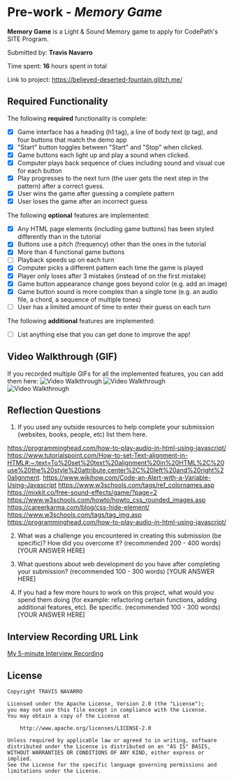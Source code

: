 # Pre-work - *Memory Game*

**Memory Game** is a Light & Sound Memory game to apply for CodePath's SITE Program. 

Submitted by: **Travis Navarro**

Time spent: **16** hours spent in total

Link to project: https://believed-deserted-fountain.glitch.me/

## Required Functionality

The following **required** functionality is complete:

* [X] Game interface has a heading (h1 tag), a line of body text (p tag), and four buttons that match the demo app
* [X] "Start" button toggles between "Start" and "Stop" when clicked. 
* [X] Game buttons each light up and play a sound when clicked. 
* [X] Computer plays back sequence of clues including sound and visual cue for each button
* [X] Play progresses to the next turn (the user gets the next step in the pattern) after a correct guess. 
* [X] User wins the game after guessing a complete pattern
* [X] User loses the game after an incorrect guess

The following **optional** features are implemented:

* [X] Any HTML page elements (including game buttons) has been styled differently than in the tutorial
* [X] Buttons use a pitch (frequency) other than the ones in the tutorial
* [X] More than 4 functional game buttons
* [ ] Playback speeds up on each turn
* [X] Computer picks a different pattern each time the game is played
* [X] Player only loses after 3 mistakes (instead of on the first mistake)
* [X] Game button appearance change goes beyond color (e.g. add an image)
* [X] Game button sound is more complex than a single tone (e.g. an audio file, a chord, a sequence of multiple tones)
* [ ] User has a limited amount of time to enter their guess on each turn

The following **additional** features are implemented:

- [ ] List anything else that you can get done to improve the app!

## Video Walkthrough (GIF)

If you recorded multiple GIFs for all the implemented features, you can add them here:
 <img src='https://cdn.glitch.global/3aaadf0a-5c6a-4335-b918-f23372c1a0bc/walkthrough1.gif?v=1647061539628' title='Video Walkthrough' width='' alt='Video Walkthrough' />
 <img src='https://cdn.glitch.global/3aaadf0a-5c6a-4335-b918-f23372c1a0bc/walkthrough2.gif?v=1647061542104' title='Video Walkthrough' width='' alt='Video Walkthrough' />
 <img src='https://cdn.glitch.global/3aaadf0a-5c6a-4335-b918-f23372c1a0bc/walkthrough3.gif?v=1647061544438' title='Video Walkthrough' width='' alt='Video Walkthrough' />


## Reflection Questions
1. If you used any outside resources to help complete your submission (websites, books, people, etc) list them here. 

https://programminghead.com/how-to-play-audio-in-html-using-javascript/
https://www.tutorialspoint.com/How-to-set-Text-alignment-in-HTML#:~:text=To%20set%20text%20alignment%20in%20HTML%2C%20use%20the%20style%20attribute,center%2C%20left%20and%20right%20alignment.
https://www.wikihow.com/Code-an-Alert-with-a-Variable-Using-Javascript
https://www.w3schools.com/tags/ref_colornames.asp
https://mixkit.co/free-sound-effects/game/?page=2
https://www.w3schools.com/howto/howto_css_rounded_images.asp
https://careerkarma.com/blog/css-hide-element/
https://www.w3schools.com/tags/tag_img.asp
https://programminghead.com/how-to-play-audio-in-html-using-javascript/

2. What was a challenge you encountered in creating this submission (be specific)? How did you overcome it? (recommended 200 - 400 words) 
[YOUR ANSWER HERE]

3. What questions about web development do you have after completing your submission? (recommended 100 - 300 words) 
[YOUR ANSWER HERE]

4. If you had a few more hours to work on this project, what would you spend them doing (for example: refactoring certain functions, adding additional features, etc). Be specific. (recommended 100 - 300 words) 
[YOUR ANSWER HERE]



## Interview Recording URL Link

[My 5-minute Interview Recording](your-link-here)


## License

    Copyright TRAVIS NAVARRO

    Licensed under the Apache License, Version 2.0 (the "License");
    you may not use this file except in compliance with the License.
    You may obtain a copy of the License at

        http://www.apache.org/licenses/LICENSE-2.0

    Unless required by applicable law or agreed to in writing, software
    distributed under the License is distributed on an "AS IS" BASIS,
    WITHOUT WARRANTIES OR CONDITIONS OF ANY KIND, either express or implied.
    See the License for the specific language governing permissions and
    limitations under the License.
